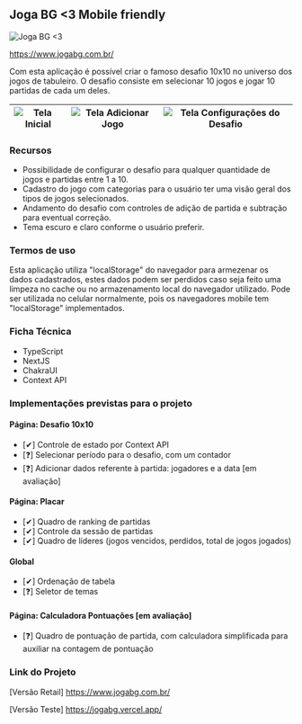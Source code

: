 ## Joga BG <3 Mobile friendly

![Joga BG <3](https://github.com/ericut/jogaboardgame/blob/main/.doc/imgs/00-logo.svg)

https://www.jogabg.com.br/

Com esta aplicação é possível criar o famoso desafio 10x10 no universo dos jogos de tabuleiro.
O desafio consiste em selecionar 10 jogos e jogar 10 partidas de cada um deles.

| ![Tela Inicial](https://github.com/ericut/jogaboardgame/blob/main/.doc/imgs/01-tela-inicial.png) | ![Tela Adicionar Jogo](https://github.com/ericut/jogaboardgame/blob/main/.doc/imgs/02-tela-adicao.png) | ![Tela Configurações do Desafio](https://github.com/ericut/jogaboardgame/blob/main/.doc/imgs/03-tela-configuracoes.png) |
| ------------------------------------------------------------------------------------------------ | ------------------------------------------------------------------------------------------------------ | ----------------------------------------------------------------------------------------------------------------------- |

### Recursos

- Possibilidade de configurar o desafio para qualquer quantidade de jogos e partidas entre 1 a 10.
- Cadastro do jogo com categorias para o usuário ter uma visão geral dos tipos de jogos selecionados.
- Andamento do desafio com controles de adição de partida e subtração para eventual correção.
- Tema escuro e claro conforme o usuário preferir.

### Termos de uso

Esta aplicação utiliza "localStorage" do navegador para armezenar os dados cadastrados, estes dados podem ser perdidos caso seja feito uma limpeza no cache ou no armazenamento local do navegador utilizado.
Pode ser utilizada no celular normalmente, pois os navegadores mobile tem "localStorage" implementados.

### Ficha Técnica

- TypeScript
- NextJS
- ChakraUI
- Context API

### Implementações previstas para o projeto

#### Página: Desafio 10x10

- [✔] Controle de estado por Context API
- [❓] Selecionar período para o desafio, com um contador
- [❓] Adicionar dados referente à partida: jogadores e a data [em avaliação]

#### Página: Placar

- [✔] Quadro de ranking de partidas
- [✔] Controle da sessão de partidas
- [✔] Quadro de líderes (jogos vencidos, perdidos, total de jogos jogados)

#### Global

- [✔] Ordenação de tabela
- [❓] Seletor de temas

#### Página: Calculadora Pontuações [em avaliação]

- [❓] Quadro de pontuação de partida, com calculadora simplificada para auxiliar na contagem de pontuação

### Link do Projeto

[Versão Retail] https://www.jogabg.com.br/

[Versão Teste] https://jogabg.vercel.app/
